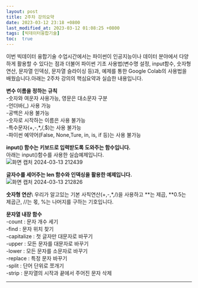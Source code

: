```yaml
---
layout: post
title: 2주차 강의요약
date: 2023-03-12 23:18 +0800
last_modified_at: 2023-03-12 01:08:25 +0800
tags: [빅데이터융합기술]
toc:  true
---
```



이번 빅데이터 융합기술 수업시간에서는 파이썬이 인공지능이나 데이터 분야에서 다양하게 활용할 수 있다는 점과 더불어 파이썬 기초 사용법(변수명 설정, input함수, 숫자형 연산, 문자열 인덱싱, 문자열 슬라이싱 등)과, 예제를 통한 Google Colab의 사용법을 배웠습니다.아래는 2주차 강의의 핵심요약과 실습한 내용입니다.


**변수 이름을 정하는 규칙**\
 -숫자와 여운자 사용가능, 영문은 대소문자 구분\
 -언더바(_) 사용 가능\
 -공백은 사용 불가능\
 -숫자로 시작하는 이름은 사용 불가능\
 -특수문자(+,-,*,/,$)는 사용 불가능\
 -파이썬 예약어(False, None,Ture, in, is, if 등)는 사용 불가능

**input() 함수는 키보드로 입력받도록 도와주는 함수입니다.**\
아래는 input()함수를 사용한 실습예제입니다.\
![화면 캡처 2024-03-13 212439](https://github.com/j-s-eee/j-s-eee/assets/163078421/ecb15d8e-64d3-40c2-b5a4-f163fdb585f7)


**글자수를 세어주는 len 함수와 인덱싱을 활용한 예제입니다.**\
![화면 캡처 2024-03-13 212826](https://github.com/j-s-eee/j-s-eee/assets/163078421/b6e82bdd-ec12-4dcb-a64d-64f486f31505)

**숫자형 연산**\ 
우리가 알고있는 기본 사칙연산(+,-,*,/)을 사용하고 **는 제곱, **0.5는 제곱근, //는 몫, %는 나머지를 구하는 기호입니다.


**문자열 내장 함수**\
 -count : 문자 개수 세기\
 -find  : 문자 위치 찾기\
 -capitalize : 첫 글자만 대문자로 바꾸기\
 -upper : 모든 문자를 대문자로 바꾸기\
 -lower : 모든 문자를 소문자로 바꾸기\
 -replace : 특정 문자 바꾸기\
 -split : 단어 단위로 쪼개기\
 -strip : 문자열의 시작과 끝에서 주어진 문자 삭제


 





-----

